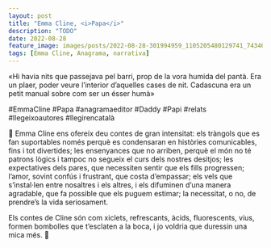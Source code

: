 ```yaml
---
layout: post
title: "Emma Cline, <i>Papa</i>"
description: "TODO"
date: 2022-08-28
feature_image: images/posts/2022-08-28-301994959_1105205480129741_7434684905090674040_n_17855304962799870.webp
tags: [Emma Cline, Anagrama, narrativa]
---
```


«Hi havia nits que passejava pel barri, prop de la vora humida del pantà. Era un plaer, poder veure l’interior d’aquelles cases de nit. Cadascuna era un petit manual sobre com ser un ésser humà»
<!--more-->

#EmmaCline #Papa #anagramaeditor #Daddy #Papi #relats #llegeixoautores #llegirencatalà

🍭 Emma Cline ens ofereix deu contes de gran intensitat: els tràngols que es fan suportables només perquè es condensaran en històries comunicables, fins i tot divertides; les ensenyances que no arriben, perquè el món no té patrons lògics i tampoc no segueix el curs dels nostres desitjos; les expectatives dels pares, que necessiten sentir que els fills progressen; l’amor, sovint confús i frustrant, que costa d’empassar; els vels que s’instal·len entre nosaltres i els altres, i els difuminen d’una manera agradable, que fa possible que els puguem estimar; la necessitat, o no, de prendre’s la vida seriosament. 

Els contes de Cline són com xiclets, refrescants, àcids, fluorescents, vius, formen bombolles que t’esclaten a la boca, i jo voldria que duressin una mica més. 🍭
